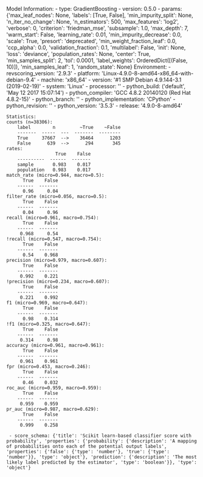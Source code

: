 Model Information:
	 - type: GradientBoosting
	 - version: 0.5.0
	 - params: {'max_leaf_nodes': None, 'labels': [True, False], 'min_impurity_split': None, 'n_iter_no_change': None, 'n_estimators': 500, 'max_features': 'log2', 'verbose': 0, 'criterion': 'friedman_mse', 'subsample': 1.0, 'max_depth': 7, 'warm_start': False, 'learning_rate': 0.01, 'min_impurity_decrease': 0.0, 'scale': True, 'presort': 'deprecated', 'min_weight_fraction_leaf': 0.0, 'ccp_alpha': 0.0, 'validation_fraction': 0.1, 'multilabel': False, 'init': None, 'loss': 'deviance', 'population_rates': None, 'center': True, 'min_samples_split': 2, 'tol': 0.0001, 'label_weights': OrderedDict([(False, 10)]), 'min_samples_leaf': 1, 'random_state': None}
	Environment:
	 - revscoring_version: '2.9.3'
	 - platform: 'Linux-4.9.0-8-amd64-x86_64-with-debian-9.4'
	 - machine: 'x86_64'
	 - version: '#1 SMP Debian 4.9.144-3.1 (2019-02-19)'
	 - system: 'Linux'
	 - processor: ''
	 - python_build: ('default', 'May 12 2017 15:07:14')
	 - python_compiler: 'GCC 4.8.2 20140120 (Red Hat 4.8.2-15)'
	 - python_branch: ''
	 - python_implementation: 'CPython'
	 - python_revision: ''
	 - python_version: '3.5.3'
	 - release: '4.9.0-8-amd64'
	
	Statistics:
	counts (n=38306):
		label        n         ~True    ~False
		-------  -----  ---  -------  --------
		True     37667  -->    36464      1203
		False      639  -->      294       345
	rates:
		              True    False
		----------  ------  -------
		sample       0.983    0.017
		population   0.983    0.017
	match_rate (micro=0.944, macro=0.5):
		  True    False
		------  -------
		  0.96     0.04
	filter_rate (micro=0.056, macro=0.5):
		  True    False
		------  -------
		  0.04     0.96
	recall (micro=0.961, macro=0.754):
		  True    False
		------  -------
		 0.968     0.54
	!recall (micro=0.547, macro=0.754):
		  True    False
		------  -------
		  0.54    0.968
	precision (micro=0.979, macro=0.607):
		  True    False
		------  -------
		 0.992    0.221
	!precision (micro=0.234, macro=0.607):
		  True    False
		------  -------
		 0.221    0.992
	f1 (micro=0.969, macro=0.647):
		  True    False
		------  -------
		  0.98    0.314
	!f1 (micro=0.325, macro=0.647):
		  True    False
		------  -------
		 0.314     0.98
	accuracy (micro=0.961, macro=0.961):
		  True    False
		------  -------
		 0.961    0.961
	fpr (micro=0.453, macro=0.246):
		  True    False
		------  -------
		  0.46    0.032
	roc_auc (micro=0.959, macro=0.959):
		  True    False
		------  -------
		 0.959    0.959
	pr_auc (micro=0.987, macro=0.629):
		  True    False
		------  -------
		 0.999    0.258
	
	 - score_schema: {'title': 'Scikit learn-based classifier score with probability', 'properties': {'probability': {'description': 'A mapping of probabilities onto each of the potential output labels', 'properties': {'false': {'type': 'number'}, 'true': {'type': 'number'}}, 'type': 'object'}, 'prediction': {'description': 'The most likely label predicted by the estimator', 'type': 'boolean'}}, 'type': 'object'}

